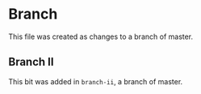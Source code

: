 # Branch

This file was created as changes to a branch of master.

## Branch II

This bit was added in `branch-ii`, a branch of master.

